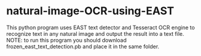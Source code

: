# natural-image-OCR-using-EAST
This python program uses EAST text detector and Tesseract OCR engine to recognize text in any natural image and output the result into a text file.
NOTE: to run this program you should download frozen_east_text_detection.pb and place it in the same folder.
